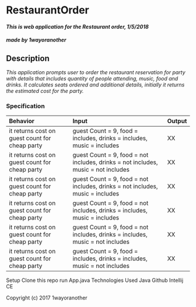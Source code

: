 # RestaurantOrder

#### _This is web application for the Restaurant order, 1/5/2018_

#### _made by **1wayoranother**_

##  Description

_This application prompts user to order the restaurant reservation for party with details that includes quantity of people attending, music, food and drinks.
It calculates seats ordered and additional details, initially it returns the estimated cost for the party._

### Specification
| Behavior | Input | Output |
| :-------------     | :------------- | :------------- |
| it returns cost on guest count for cheap party | guest Count = 9, food = includes, drinks = includes, music = includes | XX |
| it returns cost on guest count for cheap party | guest Count = 9, food = not includes, drinks = not includes, music = not includes | XX |
| it returns cost on guest count for cheap party | guest Count = 9, food = not includes, drinks = not includes, music = includes | XX |
| it returns cost on guest count for cheap party | guest Count = 9, food = not includes, drinks = includes, music = includes | XX |
| it returns cost on guest count for cheap party | guest Count = 9, food = not includes, drinks = includes, music = not includes | XX |
| it returns cost on guest count for cheap party | guest Count = 9, food = includes, drinks = includes, music = not includes | XX |



Setup
Clone this repo
run App.java
Technologies Used
Java
Github
Intellij CE

Copyright (c) 2017 1wayoranother
